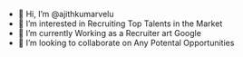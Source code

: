 - 👋 Hi, I’m @ajithkumarvelu
- 👀 I’m interested in Recruiting Top Talents in the Market
- 🌱 I’m currently Working as a Recruiter art Google
- 💞️ I’m looking to collaborate on Any Potental Opportunities
